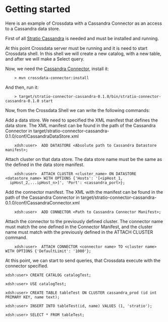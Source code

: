 # Getting started #
Here is an example of Crossdata with a Cassandra Connector as an access to a Cassandra data store.

First of all [Stratio Cassandra](https://github.com/Stratio/stratio-cassandra) is needed and must be installed and running.

At this point Crossdata server must be running and it is need to start Crossdata shell. In this shell we will create
a new catalog, with a new table, and after we will make a Select query.

Now, we need the [Cassandra Connector](https://github.com/Stratio/stratio-connector-cassandra), install it:

```
    > mvn crossdata-connector:install
```
And then, run it:

```
    > target/stratio-connector-cassandra-0.1.0/bin/stratio-connector-cassandra-0.1.0 start
```

Now, from the Crossdata Shell we can write the following commands:

Add a data store. We need to specified the XML manifest that defines the data store. The XML manifest can be found
in the path of the Cassandra Connector in target/stratio-connector-cassandra-0.1.0/conf/CassandraDataStore.xml

```
    xdsh:user>  ADD DATASTORE <Absolute path to Cassandra Datastore manifest>;
```

Attach cluster on that data store. The data store name must be the same as the defined in the data store manifest.

```
    xdsh:user>  ATTACH CLUSTER <cluster_name> ON DATASTORE <datastore_name> WITH OPTIONS {'Hosts': '[<ipHost_1,
  ipHost_2,...ipHost_n>]', 'Port': <cassandra_port>};
```

Add the connector manifest. The XML with the manifest can be found in the path of the Cassandra Connector in
target/stratio-connector-cassandra-0.1.0/conf/CassandraConnector.xml

```
    xdsh:user>  ADD CONNECTOR <Path to Cassandra Connector Manifest>;
```

Attach the connector to the previously defined cluster. The connector name must match the one defined in the
Connector Manifest, and the cluster name must match with the previously defined in the ATTACH CLUSTER command.

```
    xdsh:user>  ATTACH CONNECTOR <connector name> TO <cluster name> WITH OPTIONS {'DefaultLimit': '1000'};
```

At this point, we can start to send queries, that Crossdata execute with the connector specified.


    xdsh:user> CREATE CATALOG catalogTest;

    xdsh:user> USE catalogTest;

    xdsh:user> CREATE TABLE tableTest ON CLUSTER cassandra_prod (id int PRIMARY KEY, name text);

    xdsh:user> INSERT INTO tableTest(id, name) VALUES (1, 'stratio');

    xdsh:user> SELECT * FROM tableTest;
